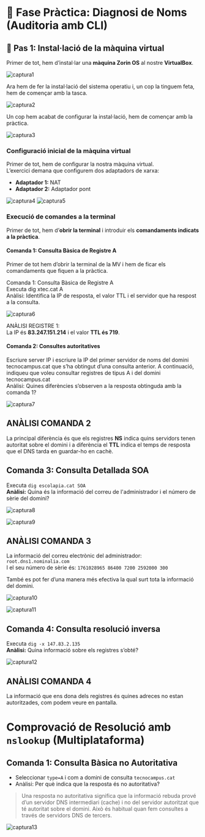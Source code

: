 # 🧩 Fase Pràctica: Diagnosi de Noms (Auditoria amb CLI)

## 🔹 Pas 1: Instal·lació de la màquina virtual

Primer de tot, hem d’instal·lar una **màquina Zorin OS** al nostre **VirtualBox**.

![captura1](img/capt1.png)

Ara hem de fer la instal·lació del sistema operatiu i, un cop la tinguem feta, hem de començar amb la tasca.

![captura2](img/capt2.png)

Un cop hem acabat de configurar la instal·lació, hem de començar amb la pràctica.

![captura3](img/capt3.png)

###  Configuració inicial de la màquina virtual

Primer de tot, hem de configurar la nostra màquina virtual.  
L’exercici demana que configurem dos adaptadors de xarxa:

- **Adaptador 1:** NAT  
- **Adaptador 2:** Adaptador pont  

![captura4](img/capt4.png)                   ![captura5](img/capt5.png)

###  Execució de comandes a la terminal

Primer de tot, hem d’**obrir la terminal** i introduir els **comandaments indicats a la pràctica**.


####  Comanda 1: Consulta Bàsica de Registre A

Primer de tot hem d’obrir la terminal de la MV i hem de ficar els comandaments que fiquen a la pràctica.

Comanda 1: Consulta Bàsica de Registre A  
Executa dig xtec.cat A  
Anàlisi: Identifica la IP de resposta, el valor TTL i el servidor que ha respost a la consulta.

![captura6](img/capt6.png)

ANÀLISI REGISTRE 1:  
La IP és **83.247.151.214** i el valor **TTL és 719**.

#### Comanda 2: Consultes autoritatives  
Escriure server IP i escriure la IP del primer servidor de noms del domini tecnocampus.cat que s’ha obtingut d’una consulta anterior. A continuació, indiqueu que voleu consultar registres de tipus A i del domini tecnocampus.cat  
Anàlisi: Quines diferències s’observen a la resposta obtinguda amb la comanda 1?

![captura7](img/capt7.png)

## ANÀLISI COMANDA 2

La principal diferència és que els registres **NS** indica quins servidors tenen autoritat sobre el domini i a diferència el **TTL** indica el temps de resposta que el DNS tarda en guardar-ho en cachè.


## Comanda 3: Consulta Detallada SOA

Executa `dig escolapia.cat SOA`  
**Anàlisi:** Quina és la informació del correu de l'administrador i el número de sèrie del domini?

![captura8](img/capt8.png)

![captura9](img/capt9.png)

## ANÀLISI COMANDA 3

La informació del correu electrònic del administrador: `root.dns1.nominalia.com`  
I el seu número de sèrie és: `1761028965 86400 7200 2592000 300`

També es pot fer d’una manera més efectiva la qual  surt tota la informació del domini.

![captura10](img/capt10.png)

![captura11](img/capt11.png)


## Comanda 4: Consulta resolució inversa

Executa `dig -x 147.83.2.135`  
**Anàlisi:** Quina informació sobre els registres s’obté?

![captura12](img/capt12.png)

## ANÀLISI COMANDA 4

La informació que ens dona dels registres és quines adreces no estan autoritzades, com podem veure en pantalla.

# Comprovació de Resolució amb `nslookup` (Multiplataforma)

## Comanda 1: Consulta Bàsica no Autoritativa

-  Seleccionar `type=A` i com a domini de consulta `tecnocampus.cat`  
- Anàlisi: Per què indica que la resposta és no autoritativa?

> Una resposta no autoritativa significa que la informació rebuda prové d’un servidor DNS intermediari (cache) i no del servidor autoritzat que té autoritat sobre el domini. Això és habitual quan fem consultes a través de servidors DNS de tercers.

![captura13](img/capt13.png)






